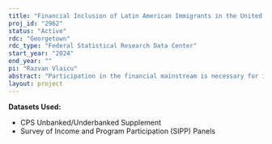 ```yaml
---
title: "Financial Inclusion of Latin American Immigrants in the United States"
proj_id: "2962"
status: "Active"
rdc: "Georgetown"
rdc_type: "Federal Statistical Research Data Center"
start_year: "2024"
end_year: ""
pi: "Razvan Vlaicu"
abstract: "Participation in the financial mainstream is necessary for integration in economic and financial systems, however, the unbanked rates for Latin American immigrants in the US has been historically low. This has implications for first and second generation immigrants as financial mobility is limited. This study aims to assess the levels of financial participation for immigrants, as well as intergenerational financial mobility. To assess the level of financial participation, we will estimate banking rates, access to credit and total number of investments. We will consider the extent to which Latin Americans own and use financial products and services, in comparison to US native born, and study the evolution of these financial inclusion gaps over time. Using the Survey of Income and Program Participation (SIPP), we will observe both the household and individual level for the years 1990-2020. In addition, we will compare our estimates with results based on the Current Population Survey (CPS), for a larger representation of financial participation. We will employ time and state fixed effects, to determine point estimates as we determine gaps between foreign-born Hispanics and US-born. The literature does not provide a recent consistent time series for Latin American immigrants, therefore this gap in the literature will be filled by presenting a historical time series of unbanked rates across Hispanic origin from the early 1990s to 2020 using Census provided data."
layout: project
---
```


**Datasets Used:**

  - CPS Unbanked/Underbanked Supplement 
  - Survey of Income and Program Participation (SIPP) Panels 

